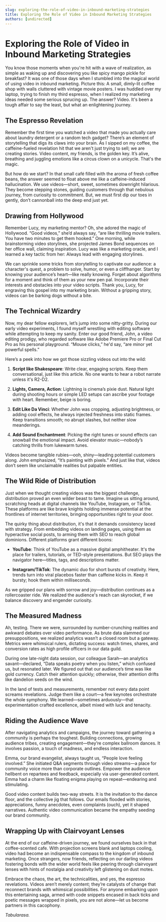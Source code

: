 ```yaml
---
slug: exploring-the-role-of-video-in-inbound-marketing-strategies
title: Exploring the Role of Video in Inbound Marketing Strategies
authors: [undirected]
---
```



# Exploring the Role of Video in Inbound Marketing Strategies

You know those moments when you're hit with a wave of realization, as simple as waking up and discovering you like spicy mango pickle for breakfast? It was one of those days when I stumbled into the magical world of using video in inbound marketing. Picture this: A small, dimly-lit coffee shop with walls cluttered with vintage movie posters. I was huddled over my laptop, trying to finish my third espresso, when I realized my marketing ideas needed some serious sprucing up. The answer? Video. It's been a tough affair to say the least, but what an enlightening journey.

## The Espresso Revelation

Remember the first time you watched a video that made you actually care about laundry detergent or a random tech gadget? There’s an element of storytelling that digs its claws into your brain. As I sipped on my coffee, the caffeine-fueled revelation hit that we aren't just trying to sell; we are creating stories. Video content, my friends, is the golden key. It’s alive, breathing and juggling emotions like a circus clown on a unicycle. That's the magic.

But how do we start? In that small café filled with the aroma of fresh coffee beans, the answer seemed to float above me like a caffeine-induced hallucination. We use videos—short, sweet, sometimes downright hilarious. They become stepping stones, guiding customers through that nebulous journey, from curiosity to commitment. But, we must first dip our toes in gently, don’t cannonball into the deep end just yet.

## Drawing from Hollywood

Remember Lucy, my marketing mentor? Oh, she adored the magic of Hollywood. “Good videos,” she’d always say, “are like thrilling movie trailers. You have two minutes to get them hooked.” One morning, while brainstorming video storylines, she projected James Bond sequences on her office wall, claiming inspiration. Lucy was like a marketing oracle, and I learned a key tactic from her: Always lead with engaging storylines.

We can sprinkle some tricks from storytelling to captivate our audience: a character's quest, a problem to solve, humor, or even a cliffhanger. Start by knowing your audience’s heart—like really knowing. Forget about algorithms for a moment and think of them as your new pen pal. Incorporate their interests and obstacles into your video scripts. Thank you, Lucy, for engraving this gospel into my marketing brain. Without a gripping story, videos can be barking dogs without a bite.

## The Technical Wizardry

Now, my dear fellow explorers, let’s jump into some nitty-gritty. During our early video experiments, I found myself wrestling with editing software while attempting to keep my sanity. Enter our good friend, John, a video editing prodigy, who regarded software like Adobe Premiere Pro or Final Cut Pro as his personal playground. “Mouse clicks,” he'd say, “are minor yet powerful spells.”

Here’s a peek into how we got those sizzling videos out into the wild:

1. **Script like Shakespeare**: Write clear, engaging scripts. Keep them conversational, just like this article. No one wants to hear a robot narrate unless it's R2-D2.

2. **Lights, Camera, Action**: Lightning is cinema’s pixie dust. Natural light during shooting hours or simple LED setups can ascribe your footage with heart. Remember, beige is boring.

3. **Edit Like Da Vinci**: Whether John was cropping, adjusting brightness, or adding cool effects, he always injected freshness into static frames. Keep transitions smooth; no abrupt slashes, but neither slow meanderings.

4. **Add Sound Enchantment**: Picking the right tunes or sound effects can snowball the emotional impact. Avoid elevator music—nobody’s catching thrills from lukewarm tunes.

Videos become tangible rubies—ooh, shiny—leading potential customers along. John emphasized, “It’s painting with pixels.” And just like that, videos don’t seem like unclaimable realities but palpable entities.

## The Wild Ride of Distribution

Just when we thought creating videos was the biggest challenge, distribution proved an even wilder beast to tame. Imagine us sitting around, scratching heads at digital channels like YouTube, Instagram, or TikTok. These platforms are like brave knights holding immense potential at the frontlines of internet territories, bringing opportunities right to your door.

The quirky thing about distribution, it's that it demands consistency laced with strategy. From embedding videos on landing pages, using them as hyperactive social posts, to arming them with SEO to reach global dominions. Different platforms grant different boons:

- **YouTube**: Think of YouTube as a massive digital amphitheater. It's the place for trailers, tutorials, or TED-style presentations. But SEO plays the navigator here—titles, tags, and descriptions matter.

- **Instagram/TikTok**: The dynamic duo for short bursts of creativity. Here, trends turn into viral placebos faster than caffeine kicks in. Keep it bursty; hook them within milliseconds.

As we gripped our plans with sorrow and joy—distribution continues as a rollercoaster ride. We realized the audience's reach can skyrocket, if we balance discovery and engender curiosity.

## The Measured Madness

Ah, testing. There we were, surrounded by number-crunching realities and awkward debates over video performance. As brute data slammed our presuppositions, we realized analytics wasn’t a closed room but a gateway. Metrics were whimsical rulers, dictating success: watch times, shares, and conversion rates as high profile officers in our data guild.

During one late-night data session, our colleague Sarah—an analytics savant—declared, “Data speaks poetry when you listen,” which confused us, but resonated later. We figured out that our audience’s time was like gold currency. Catch their attention quickly; otherwise, their attention drifts like dandelion seeds on the wind.

In the land of tests and measurements, remember not every data point screams revelations. Judge them like a court—a few keynotes orchestrate the whole symphony. We learned—sometimes arduously—that experimentation crafted excellence, albeit mixed with luck and tenacity.

## Riding the Audience Wave

After navigating analytics and campaigns, the journey toward gathering a community is perhaps the toughest. Building connections, growing audience tribes, creating engagement—they’re complex ballroom dances. It involves passion, a touch of madness, and endless interaction.

Emma, our brand evangelist, always taught us, “People love feeling involved.” She initiated Q&A segments through video streams—a place for community voice more than corporate outlines. Empower the audience hellbent on repartees and feedback, especially via user-generated content. Emma had a charm like floating enigma playing on repeat—endearing and stimulating.

Good video content builds two-way streets. It is the invitation to the dance floor, and the collective jig that follows. Our emails flooded with stories, appreciations, funny anecdotes, even complaints (ouch), yet it shaped narratives. Authentic video communication became the empathy seeding our brand community.

## Wrapping Up with Clairvoyant Lenses

At the end of our caffeine-driven journey, we found ourselves back in that coffee-scented cafe. With projection screens blank and laptops cooling, video had become an indispensable compass to the kingdom of inbound marketing. Once strangers, now friends, reflecting on our darling videos fostering bonds with the wider world feels like peering through clairvoyant lenses with hints of nostalgia and creativity left glistening on dust motes.

Embrace the chaos, the art, the technicalities, and yes, the espresso revelations. Videos aren’t merely content; they’re catalysts of change that reconnect brands with whimsical possibilities. For anyone embarking upon this entertaining saga, armed with code snippets encased in back ticks and poetic messages wrapped in pixels, you are not alone—let us become partners in this cacophony.

_Tabularasa._
